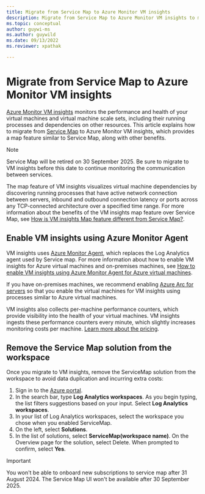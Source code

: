 ```yaml
---
title: Migrate from Service Map to Azure Monitor VM insights
description: Migrate from Service Map to Azure Monitor VM insights to monitor the performance and health of your virtual machines and virtual machine scale sets, including their running processes and dependencies on other resources.
ms.topic: conceptual
author: guywi-ms
ms.author: guywild
ms.date: 09/13/2022
ms.reviewer: xpathak

---
```


# Migrate from Service Map to Azure Monitor VM insights

[Azure Monitor VM insights](https://docs.microsoft.com/en-us/azure/azure-monitor/vm/vminsights-overview) monitors the performance and health of your virtual machines and virtual machine scale sets, including their running processes and dependencies on other resources. This article explains how to migrate from [Service Map](../vm/service-map.md) to Azure Monitor VM insights, which provides a map feature similar to Service Map, along with other benefits. 

> [!NOTE]
> Service Map will be retired on 30 September 2025. Be sure to migrate to VM insights before this date to continue monitoring the communication between services.

The map feature of VM insights visualizes virtual machine dependencies by discovering running processes that have active network connection between servers, inbound and outbound connection latency or ports across any TCP-connected architecture over a specified time range. For more information about the benefits of the VM insights map feature over Service Map, see [How is VM insights Map feature different from Service Map?](https://docs.microsoft.comazure/azure-monitor/faq#how-is-vm-insights-map-feature-different-from-service-map-). 

## Enable VM insights using Azure Monitor Agent

VM insights uses [Azure Monitor Agent](../agents/agents-overview.md), which replaces the Log Analytics agent used by Service map. For more information about how to enable VM insights for Azure virtual machines and on-premises machines, see [How to enable VM insights using Azure Monitor Agent for Azure virtual machines](../vm/vminsights-enable-overview.md#agents).

If you have on-premises machines, we recommend enabling [Azure Arc for servers](../../azure-arc/servers/overview.md) so that you enable the virtual machines for VM insights using processes similar to Azure virtual machines.

VM insights also collects per-machine performance counters, which provide visibility into the health of your virtual machines. VM insights ingests these performance counters every minute, which slightly increases monitoring costs per machine. [Learn more about the pricing](../vm/vminsights-overview.md#pricing).


## Remove the Service Map solution from the workspace

Once you migrate to VM insights, remove the ServiceMap solution from the workspace to avoid data duplication and incurring extra costs:


1.	Sign in to the [Azure portal](https://portal.azure.com/).
1.	In the search bar, type **Log Analytics workspaces**. As you begin typing, the list filters suggestions based on your input. Select **Log Analytics workspaces**.
1.	In your list of Log Analytics workspaces, select the workspace you chose when you enabled ServiceMap.
1.	On the left, select **Solutions**.
1.	In the list of solutions, select **ServiceMap(workspace name)**. On the Overview page for the solution, select Delete. When prompted to confirm, select **Yes**.

> [!IMPORTANT]
> You won't be able to onboard new subscriptions to service map after 31 August 2024. The Service Map UI won't be available after 30 September 2025.
